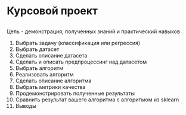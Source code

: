 # Курсовой проект
## 

Цель - демонстрация, полученных знаний и практический навыков
1. Выбрать задачу (классификация или регрессия)
2. Выбрать датасет
3. Сделать описание датасета
4. Сделать и описать предпроцессинг над датасетом
5. Выбрать алгоритм
6. Реализовать алгоритм
7. Сделать описание алгоритма
8. Выбрать метрики качества
9. Продемонстрировать полученные результаты
10. Сравнить результат вашего алгоритма с алгоритмом из sklearn
11. Выводы
